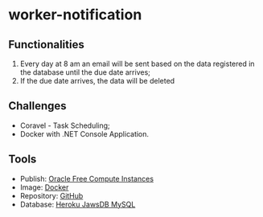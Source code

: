 # worker-notification

## Functionalities

1. Every day at 8 am an email will be sent based on the data registered in the database until the due date arrives;
2. If the due date arrives, the data will be deleted

## Challenges

- Coravel - Task Scheduling;
- Docker with .NET Console Application.

## Tools

- Publish: [Oracle Free Compute Instances](https://docs.oracle.com/en-us/iaas/Content/FreeTier/freetier_topic-Always_Free_Resources.htm)
- Image: [Docker](https://hub.docker.com/repository/docker/brunobrasolin/worker-notification)
- Repository: [GitHub](https://github.com/BrunoBrasolin/worker-notification)
- Database: [Heroku JawsDB MySQL](https://elements.heroku.com/addons/jawsdb)

